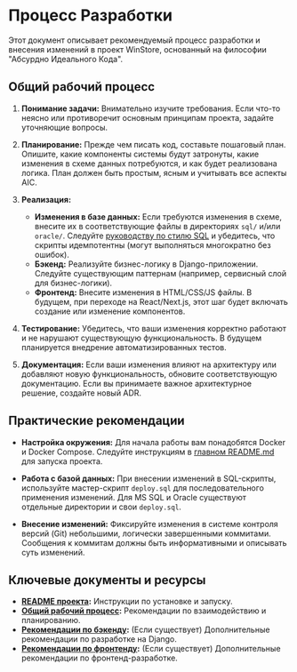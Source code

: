 # Процесс Разработки

Этот документ описывает рекомендуемый процесс разработки и внесения изменений в проект WinStore, основанный на философии "Абсурдно Идеального Кода".

## Общий рабочий процесс

1.  **Понимание задачи:** Внимательно изучите требования. Если что-то неясно или противоречит основным принципам проекта, задайте уточняющие вопросы.

2.  **Планирование:** Прежде чем писать код, составьте пошаговый план. Опишите, какие компоненты системы будут затронуты, какие изменения в схеме данных потребуются, и как будет реализована логика. План должен быть простым, ясным и учитывать все аспекты AIC.

3.  **Реализация:**
    *   **Изменения в базе данных:** Если требуются изменения в схеме, внесите их в соответствующие файлы в директориях `sql/` и/или `oracle/`. Следуйте [руководству по стилю SQL](../../.github/copilot_memory_bank/SQL_style_guide.md) и убедитесь, что скрипты идемпотентны (могут выполняться многократно без ошибок).
    *   **Бэкенд:** Реализуйте бизнес-логику в Django-приложении. Следуйте существующим паттернам (например, сервисный слой для бизнес-логики).
    *   **Фронтенд:** Внесите изменения в HTML/CSS/JS файлы. В будущем, при переходе на React/Next.js, этот шаг будет включать создание или изменение компонентов.

4.  **Тестирование:** Убедитесь, что ваши изменения корректно работают и не нарушают существующую функциональность. В будущем планируется внедрение автоматизированных тестов.

5.  **Документация:** Если ваши изменения влияют на архитектуру или добавляют новую функциональность, обновите соответствующую документацию. Если вы принимаете важное архитектурное решение, создайте новый ADR.

## Практические рекомендации

*   **Настройка окружения:** Для начала работы вам понадобятся Docker и Docker Compose. Следуйте инструкциям в [главном README.md](../../README.md) для запуска проекта.

*   **Работа с базой данных:** При внесении изменений в SQL-скрипты, используйте мастер-скрипт `deploy.sql` для последовательного применения изменений. Для MS SQL и Oracle существуют отдельные директории и свои `deploy.sql`.

*   **Внесение изменений:** Фиксируйте изменения в системе контроля версий (Git) небольшими, логически завершенными коммитами. Сообщения к коммитам должны быть информативными и описывать суть изменений.

## Ключевые документы и ресурсы

*   **[README проекта](../../README.md):** Инструкции по установке и запуску.
*   **[Общий рабочий процесс](../../.github/copilot-instructions/general_workflow.md):** Рекомендации по взаимодействию и планированию.
*   **[Рекомендации по бэкенду](../../.github/copilot-instructions/backend_guidelines.md):** (Если существует) Дополнительные рекомендации по разработке на Django.
*   **[Рекомендации по фронтенду](../../.github/copilot-instructions/frontend_guidelines.md):** (Если существует) Дополнительные рекомендации по фронтенд-разработке.
